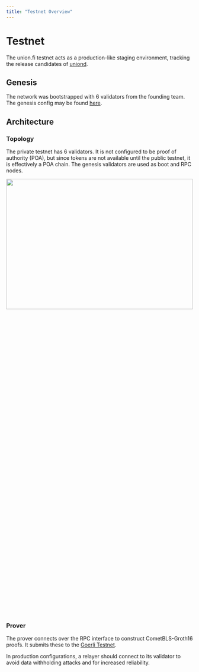 ```yaml
---
title: "Testnet Overview"
---
```


# Testnet

The union.fi testnet acts as a production-like staging environment, tracking the release candidates of [uniond](https://github.com/unionfi/union).

## Genesis

The network was bootstrapped with 6 validators from the founding team. The genesis config may be found [here](https://github.com/UnionFi/genesis).

## Architecture

### Topology

The private testnet has 6 validators. It is not configured to be proof of authority (POA), but since tokens are not available until the public testnet, it is effectively a POA chain. The genesis validators are used as boot and RPC nodes.

<img src="/img/testnet-overview.drawio.svg"  width="100%" height="30%"/>

### Prover

The prover connects over the RPC interface to construct CometBLS-Groth16 proofs. It submits these to the [Goerli Testnet](https://goerli.net/).

In production configurations, a relayer should connect to its validator to avoid data withholding attacks and for increased reliability.

